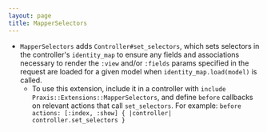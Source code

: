 ```yaml
---
layout: page
title: MapperSelectors
---
```


* `MapperSelectors` adds `Controller#set_selectors`, which sets selectors
  in the controller's `identity_map` to ensure any fields and associations
  necessary to render the `:view` and/or `:fields` params specified in the
  request are loaded for a given model when `identity_map.load(model)` is called.
  * To use this extension, include it in a controller with
    `include Praxis::Extensions::MapperSelectors`, and define `before`
    callbacks on relevant actions that call `set_selectors`. For example:
    `before actions: [:index, :show] { |controller| controller.set_selectors }`
